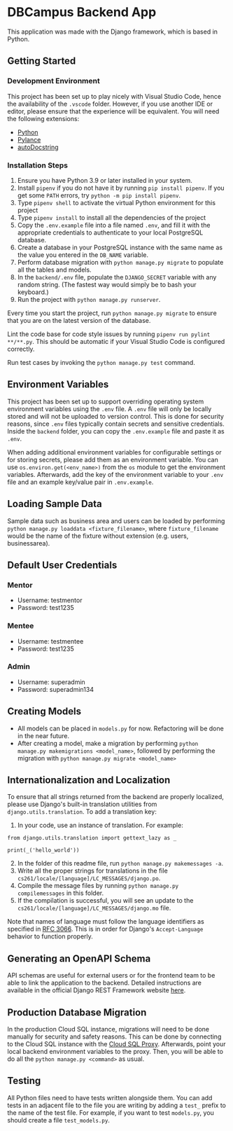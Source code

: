 # DBCampus Backend App

This application was made with the Django framework, which is based in Python.

## Getting Started

### Development Environment

This project has been set up to play nicely with Visual Studio Code, hence the availability of the `.vscode` folder. However, if you use another IDE or editor, please ensure that the experience will be equivalent. You will need the following extensions:
- [Python](https://marketplace.visualstudio.com/items?itemName=ms-python.python)
- [Pylance](https://marketplace.visualstudio.com/items?itemName=ms-python.vscode-pylance)
- [autoDocstring](https://marketplace.visualstudio.com/items?itemName=njpwerner.autodocstring)

### Installation Steps
1. Ensure you have Python 3.9 or later installed in your system.
2. Install `pipenv` if you do not have it by running `pip install pipenv`. If you get some `PATH` errors, try `python -m pip install pipenv`.
3. Type `pipenv shell` to activate the virtual Python environment for this project
4. Type `pipenv install` to install all the dependencies of the project
5. Copy the `.env.example` file into a file named `.env`, and fill it with the appropriate credentials to authenticate to your local PostgreSQL database.
6. Create a database in your PostgreSQL instance with the same name as the value you entered in the `DB_NAME` variable.
7. Perform database migration with `python manage.py migrate` to populate all the tables and models.
8. In the `backend/.env` file, populate the `DJANGO_SECRET` variable with any random string. (The fastest way would simply be to bash your keyboard.)
9. Run the project with `python manage.py runserver`.

Every time you start the project, run `python manage.py migrate` to ensure that you are on the latest version of the database.

Lint the code base for code style issues by running `pipenv run pylint **/**.py`. This should be automatic if your Visual Studio Code is configured correctly.

Run test cases by invoking the `python manage.py test` command.

## Environment Variables
This project has been set up to support overriding operating system environment variables using the `.env` file. A `.env` file will only be locally stored and will not be uploaded to version control. This is done for security reasons, since `.env` files typically contain secrets and sensitive credentials. Inside the `backend` folder, you can copy the `.env.example` file and paste it as `.env`.

When adding additional environment variables for configurable settings or for storing secrets, please add them as an environment variable. You can use `os.environ.get(<env_name>)` from the `os` module to get the environment variables. Afterwards, add the key of the environment variable to your `.env` file and an example key/value pair in `.env.example`.

## Loading Sample Data
Sample data such as business area and users can be loaded by performing `python manage.py loaddata <fixture_filename>`, where `fixture_filename` would be the name of the fixture without extension (e.g. users, businessarea).

## Default User Credentials
### Mentor
- Username: testmentor
- Password: test1235

### Mentee
- Username: testmentee
- Password: test1235

### Admin
- Username: superadmin
- Password: superadmin134

## Creating Models
- All models can be placed in `models.py` for now. Refactoring will be done in the near future.
- After creating a model, make a migration by performing `python manage.py makemigrations <model_name>`, followed by performing the migration with `python manage.py migrate <model_name>`

## Internationalization and Localization
To ensure that all strings returned from the backend are properly localized, please use Django's built-in translation utilities from `django.utils.translation`. To add a translation key:
1. In your code, use an instance of translation. For example:
```
from django.utils.translation import gettext_lazy as _

print(_('hello_world'))
```
2. In the folder of this readme file, run `python manage.py makemessages -a`.
3. Write all the proper strings for translations in the file `cs261/locale/[language]/LC_MESSAGES/django.po`.
4. Compile the message files by running `python manage.py compilemessages` in this folder.
5. If the compilation is successful, you will see an update to the `cs261/locale/[language]/LC_MESSAGES/django.mo` file.

Note that names of language must follow the language identifiers as specified in [RFC 3066](http://www.i18nguy.com/unicode/language-identifiers.html). This is in order for Django's `Accept-Language` behavior to function properly.

## Generating an OpenAPI Schema
API schemas are useful for external users or for the frontend team to be able to link the application to the backend. Detailed instructions are available in the official Django REST Framework website [here](https://www.django-rest-framework.org/api-guide/schemas).

## Production Database Migration
In the production Cloud SQL instance, migrations will need to be done manually for security and safety reasons. This can be done by connecting to the Cloud SQL instance with the [Cloud SQL Proxy](https://cloud.google.com/sql/docs/postgres/quickstart-proxy-test). Afterwards, point your local backend environment variables to the proxy. Then, you will be able to do all the `python manage.py <command>` as usual.

## Testing
All Python files need to have tests written alongside them. You can add tests in an adjacent file to the file you are writing by adding a `test_` prefix to the name of the test file. For example, if you want to test `models.py`, you should create a file `test_models.py`.
